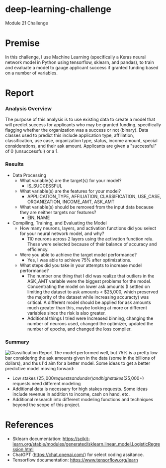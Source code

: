 # deep-learning-challenge
Module 21 Challenge

# Premise
In this challenge, I use Machine Learning (specifically a Keras neural network model in Python using tensorflow, sklearn, and pandas), to train and evaluate a model to gauge applicant success if granted funding based on a number of variables. 

# Report

### Analysis Overview
The purpose of this analysis is to use existing data to create a model that will predict success for applicants who may be granted funding, specifically flagging whether the organization was a success or not (binary). Data classes used to predict this include application type, affiliation, classification, use case, organization type, status, income amount, special considerations, and their ask amount. Applicants are given a "successful" of 0 (unsuccessful) or a 1. 

### Results
* Data Processing
    + What variable(s) are the target(s) for your model?
        - IS_SUCCESSFUL
    + What variable(s) are the features for your model?
        - APPLICATION_TYPE, AFFILIATION, CLASSIFICATION, USE_CASE, ORGANIZATION, INCOME_AMT, ASK_AMT
    + What variable(s) should be removed from the input data because they are neither targets nor features?
        - EIN, NAME
* Compiling, Training, and Evaluating the Model
    + How many neurons, layers, and activation functions did you select for your neural network model, and why?
        - 110 neurons across 2 layers using the activation function relu. These were selected because of their balance of accuracy and efficiency. 
    + Were you able to achieve the target model performance?
        - Yes, I was able to achieve 75% after optimizations.
    + What steps did you take in your attempts to increase model performance?
        - The number one thing that I did was realize that outliers in the ASK_AMT variable were the biggest problems for the model. Concentrating the model on lower ask amounts (I settled on limiting the dataset to ask amounts < $25,000, which preserved the majority of the dataset while increasing accuracty) was critical. A different model should be applied for ask amounts much greater than this, maybe looking at more or different variables since the risk is also greater. 
        - Additional things I tried were Increased binning, changing the number of neurons used, changed the optimizer, updated the number of epochs, and changed the loss compiler. 


### Summary
![Classification Report](https://github.com/koskadelli/deep-learning-challenge/Final_Accuracy_Eval.png)
The model performed well, but 75% is a pretty low bar considering the ask amounts given in the data (some in the billions of dollars), and thus I'd aim for a better model. Some ideas to get a better predictive model moving forward:
* Low stakes ($25,000 requests and under) and high stakes ($25,000+) requests need different modeling
* Additional data is necessary for high stakes requests. Some ideas include revenue in addition to income, cash on hand, etc.
* Additional research into different modeling functions and techniques beyond the scope of this project. 

# References
* Sklearn documentation: https://scikit-learn.org/stable/modules/generated/sklearn.linear_model.LogisticRegression.html
* ChatGPT (https://chat.openai.com/) for select coding assitance.
* Tensorflow documentation: https://www.tensorflow.org/learn


